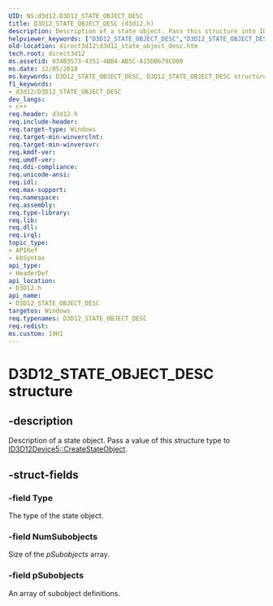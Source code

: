 ```yaml
---
UID: NS:d3d12.D3D12_STATE_OBJECT_DESC
title: D3D12_STATE_OBJECT_DESC (d3d12.h)
description: Description of a state object. Pass this structure into ID3D12Device::CreateStateObject.helpviewer_keywords: ["D3D12_STATE_OBJECT_DESC","D3D12_STATE_OBJECT_DESC structure","PD3D12_STATE_OBJECT_DESC","PD3D12_STATE_OBJECT_DESC structure pointer","d3d12/D3D12_STATE_OBJECT_DESC","d3d12/PD3D12_STATE_OBJECT_DESC","direct3d12.d3d12_state_object_desc"]
old-location: direct3d12\d3d12_state_object_desc.htm
tech.root: direct3d12
ms.assetid: 034B3573-4351-4BB4-AB5C-A15DB679CD00
ms.date: 12/05/2018
ms.keywords: D3D12_STATE_OBJECT_DESC, D3D12_STATE_OBJECT_DESC structure, PD3D12_STATE_OBJECT_DESC, PD3D12_STATE_OBJECT_DESC structure pointer, d3d12/D3D12_STATE_OBJECT_DESC, d3d12/PD3D12_STATE_OBJECT_DESC, direct3d12.d3d12_state_object_desc
f1_keywords:
- d3d12/D3D12_STATE_OBJECT_DESC
dev_langs:
- c++
req.header: d3d12.h
req.include-header: 
req.target-type: Windows
req.target-min-winverclnt: 
req.target-min-winversvr: 
req.kmdf-ver: 
req.umdf-ver: 
req.ddi-compliance: 
req.unicode-ansi: 
req.idl: 
req.max-support: 
req.namespace: 
req.assembly: 
req.type-library: 
req.lib: 
req.dll: 
req.irql: 
topic_type:
- APIRef
- kbSyntax
api_type:
- HeaderDef
api_location:
- D3D12.h
api_name:
- D3D12_STATE_OBJECT_DESC
targetos: Windows
req.typenames: D3D12_STATE_OBJECT_DESC
req.redist: 
ms.custom: 19H1
---
```


# D3D12_STATE_OBJECT_DESC structure

## -description

Description of a state object. Pass a value of this structure type to [ID3D12Device5::CreateStateObject](/windows/win32/api/d3d12/nf-d3d12-id3d12device5-createstateobject).

## -struct-fields

### -field Type

The type of the state object.

### -field NumSubobjects

Size of the <i>pSubobjects</i> array.

### -field pSubobjects

An array of subobject definitions.
